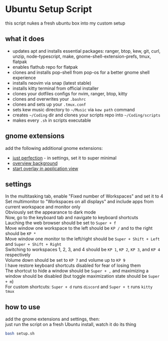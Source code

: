 # Ubuntu Setup Script

this script nukes a fresh ubuntu box into my custom setup

## what it does

* updates apt and installs essential packages: ranger, btop, kew, git, curl, unzip, node-typescript, make, gnome-shell-extension-prefs, tmux, flatpak
* enables flathub repo for flatpak
* clones and installs pop-shell from pop-os for a better gnome shell experience
* installs neovim via snap (latest stable)
* installs kitty terminal from official installer
* clones your dotfiles configs for nvim, ranger, btop, kitty
* clones and overwrites your `.bashrc`
* clones and sets up your `.tmux.conf`
* sets kew music directory to `~/Music` via `kew path` command  
* creates `~/Coding` dir and clones your scripts repo into `~/Coding/scripts`  
* makes every `.sh` in scripts executable  

## gnome extensions

add the following additional gnome extensions:  
* [just perfection](https://extensions.gnome.org/extension/3843/just-perfection/) - in settings, set it to super minimal  
* [overview background](https://extensions.gnome.org/extension/5856/overview-background/)  
* [start overlay in application view](https://extensions.gnome.org/extension/5040/start-overlay-in-application-view/)  

## settings
In the multitasking tab, enable "Fixed number of Workspaces" and set it to 4  
Set multimonitor to "Workspaces on all displays" and include apps from current workspace and monitor only  
Obviously set the appearance to dark mode  
Now, go to the keyboard tab and navigate to keyboard shortcuts  
Lauching the web browser should be set to `Super + f`  
Move window one workspace to the left should be `KP /` and to the right should be `KP *`  
Move window one monitor to the left/right should be `Super + Shift + Left` and `Super + Shift + Right`  
Switching to workspaces 1, 2, 3, and 4 should be `KP 1`, `KP 2`, `KP 3`, and `KP 4` respectively  
Volume down should be set to `KP 7` and volume up to `KP 9`  
I have restore keyboard shortcuts disabled for fear of losing them  
The shortcut to hide a window should be `Super + ,` and maximizing a window should be disabled (but toggle maximization state should be `Super + m`)  
For custom shortcuts: `Super + d` runs `discord` and `Super + t` runs `kitty tmux`  

## how to use

add the gnome extensions and settings, then:  
just run the script on a fresh Ubuntu install, watch it do its thing

```bash
bash setup.sh
```
